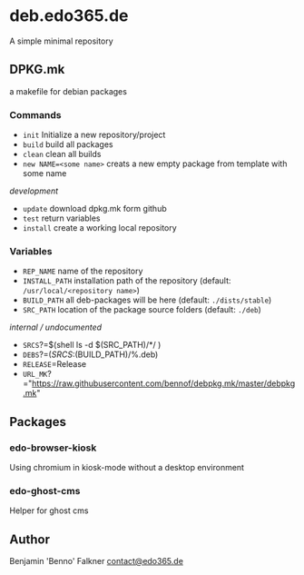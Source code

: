 # deb.edo365.de

A simple minimal repository

## DPKG.mk 

a makefile for debian packages


### Commands

* `init` Initialize a new repository/project
* `build` build all packages
* `clean` clean all builds
* `new NAME=<some name>` creats a new empty package from template with some name

*development*

* `update` download dpkg.mk form github
* `test` return variables
* `install` create a working local repository

### Variables

* `REP_NAME` name of the repository
* `INSTALL_PATH` installation path of the repository (default: `/usr/local/<repository name>`)
* `BUILD_PATH` all deb-packages will be here (default: `./dists/stable`)
* `SRC_PATH` location of the package source folders (default: `./deb`)

*internal / undocumented*

* `SRCS`?=$(shell ls -d $(SRC_PATH)/*/ )
* `DEBS`?=$(SRCS:%/=$(BUILD_PATH)/%.deb)
* `RELEASE`=Release
* `URL_MK`?="https://raw.githubusercontent.com/bennof/debpkg.mk/master/debpkg.mk"


## Packages

### edo-browser-kiosk
Using chromium in kiosk-mode without a desktop environment

### edo-ghost-cms
Helper for ghost cms

## Author 
Benjamin 'Benno' Falkner <contact@edo365.de>
